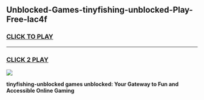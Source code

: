 
## Unblocked-Games-tinyfishing-unblocked-Play-Free-lac4f
<h3>
<a href="https://premium76.site?title=tinyfishing-unblocked&ref=18A1">CLICK TO PLAY</a></h3>
<hr>

<h3>
<a href="https://premium76.site?title=tinyfishing-unblocked&ref=18A1">CLICK 2 PLAY</a>
  
</h3>

<a href="https://premium76.site?title=tinyfishing-unblocked&ref=18A1"><img src="https://clearcache.store/games.png"></a>


**tinyfishing-unblocked games unblocked: Your Gateway to Fun and Accessible Online Gaming**
